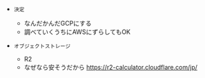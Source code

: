 #

- `決定`
  - なんだかんだGCPにする
  - 調べていくうちにAWSにずらしてもOK

- `オブジェクトストレージ`
  - R2
  - なぜなら安そうだから <https://r2-calculator.cloudflare.com/jp/>
